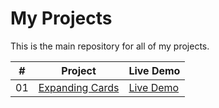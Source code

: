 # My Projects

This is the main repository for all of my projects.

| #   | Project           | Live Demo          |
| --- | ----------------- | ------------------ |
| 01  | [Expanding Cards](https://github.com/Altamashhhhhh/HTML_CSS_JS_Small_Projects/tree/main/Expanding%20Cards) | [Live Demo](https://expanding-cards-eight-xi.vercel.app/) | 
